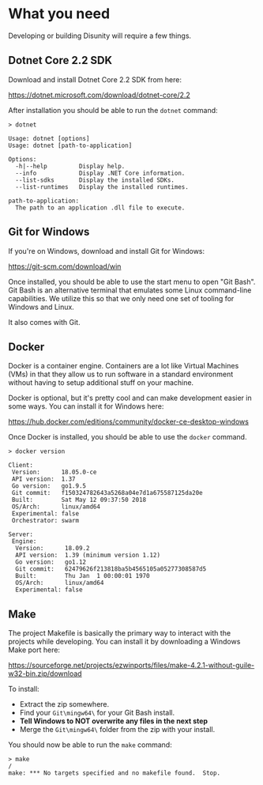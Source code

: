 # What you need

Developing or building Disunity will require a few things.

## Dotnet Core 2.2 SDK

Download and install Dotnet Core 2.2 SDK from here: 

https://dotnet.microsoft.com/download/dotnet-core/2.2

After installation you should be able to run the `dotnet` command:

```
> dotnet

Usage: dotnet [options]
Usage: dotnet [path-to-application]

Options:
  -h|--help         Display help.
  --info            Display .NET Core information.
  --list-sdks       Display the installed SDKs.
  --list-runtimes   Display the installed runtimes.

path-to-application:
  The path to an application .dll file to execute.
```

## Git for Windows

If you're on Windows, download and install Git for Windows:

https://git-scm.com/download/win

Once installed, you should be able to use the start menu to open "Git Bash". Git Bash is an alternative terminal that emulates some Linux command-line capabilities. We utilize this so that we only need one set of tooling for Windows and Linux.

It also comes with Git.


## Docker

Docker is a container engine. Containers are a lot like Virtual Machines (VMs) in that they allow us to run software in a standard environment without having to setup additional stuff on your machine.

Docker is optional, but it's pretty cool and can make development easier in some ways. You can install it for Windows here:

https://hub.docker.com/editions/community/docker-ce-desktop-windows

Once Docker is installed, you should be able to use the `docker` command.

```
> docker version

Client:
 Version:      18.05.0-ce
 API version:  1.37
 Go version:   go1.9.5
 Git commit:   f150324782643a5268a04e7d1a675587125da20e
 Built:        Sat May 12 09:37:50 2018
 OS/Arch:      linux/amd64
 Experimental: false
 Orchestrator: swarm

Server:
 Engine:
  Version:      18.09.2
  API version:  1.39 (minimum version 1.12)
  Go version:   go1.12
  Git commit:   62479626f213818ba5b4565105a05277308587d5
  Built:        Thu Jan  1 00:00:01 1970
  OS/Arch:      linux/amd64
  Experimental: false
```

## Make

The project Makefile is basically the primary way to interact with the projects while developing. You can install it by downloading a Windows Make port here:

https://sourceforge.net/projects/ezwinports/files/make-4.2.1-without-guile-w32-bin.zip/download

To install:

- Extract the zip somewhere.
- Find your `Git\mingw64\` for your Git Bash install.
- **Tell Windows to NOT overwrite any files in the next step**
- Merge the `Git\mingw64\` folder from the zip with your install.

You should now be able to run the `make` command:

```
> make                                                                                                                                   /
make: *** No targets specified and no makefile found.  Stop.
```
